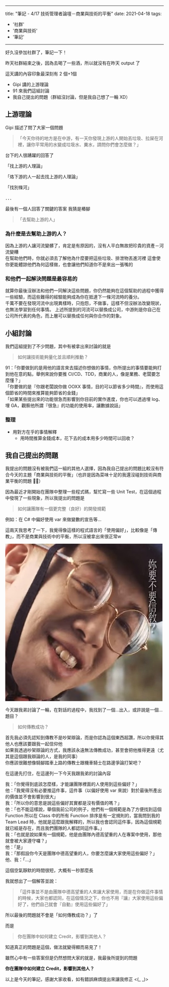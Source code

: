 
---
title: "筆記 - 4/17 技術管理者論壇－商業與技術的平衡"
date: 2021-04-18
tags: 
  - '社群'
  - '商業與技術'
  - '筆記'
---

好久沒參加社群了，筆記一下！ 

昨天社群結束之後，因為去喝了一些酒，所以就沒有在昨天 output 了

這天講的內容印象最深刻有 2 個+1個

*   Gipi 講的上游理論
*   91 來我們這組討論
*   我自己提出的問題（群組沒討論，但是我自己想了一輪 XD）

上游理論
----

Gipi 描述了問了大家一個問題

> 「今天你待的地方是在中游，有一天你發現上游的人開始丟垃圾、拉屎在河裡，讓你平常用的水變成垃圾水、糞水，請問你們會怎麼做？」

台下的人很踴躍的回答了

「找上游的人理論」

「烙下游的人一起去找上游的人理論」

「找別條河」

．．．

最後有一個人回答了關鍵的答案 我猜是樁腳

> 「去幫助上游的人」

### 為什麼是去幫助上游的人？

因為上游的人讓河流變髒了，肯定是有原因的，沒有人平白無故把珍貴的資產－河流變糟  
在幫助他們時，你就必須去了解他為什麼要把這些垃圾、排泄物丟進河裡 這會使你更能體諒他們為何這樣做，也會讓他們知道你不是來出一張嘴的

### 和他們一起解決問題是最容易的

就算你最後沒辦法和他們一同解決這些問題，你仍然能夠在這個幫助的過程中獲得一些經驗，而這些難得的經驗能夠成為你在抵達下一條河流時的養分。  
千萬不要在發現河流中出現異樣時，只抱怨，不做事，這樣不但沒辦法改變現狀，也無法學習到任何事情。 上述所提到的河流可以替換成公司，中游則是你自己在公司所代表的角色，而上層可以替換成任何與你合作的對象。

小組討論
----

我們這組提到了不少問題，其中有被拿出來討論的就是

> 如何讓技術能夠量化並且順利推動？

91：「你要做到的是用他的語言來去描述你想做的事情，你所提出的事情要能夠打到他在意的點，舉例來說你要推 CI/CD、TDD，商業的人，像是業務、老闆要怎麼懂？」  
「你要做的是『你跟老闆說你做 OOXX 事情，目的可以節省多少時間』，而使用這個節省的時間來推算能夠節省的金錢」  
「如果某些提出來的功能很急而影響到你目前的實作進度，你也可以透過埋 log、埋 GA，觀察他所謂『很急』的功能的使用率，讓數據說話」

### 整理

*   用對方在乎的事情解釋
    *   用時間推算金錢成本，花下去的成本用多少時間可以回收？

我自己提出的問題
--------

我提出的問題沒有被我們這一組的其他人選擇，因為我自己提出的問題比較沒有符合今天的主題「商業與技術的平衡」（也許是因為菜味十足的我還沒碰到技術與商業平衡的問題 🤡🤡）

因為最近才剛開始在團隊中整理一些程式碼，幫忙寫一些 Unit Test，在這個過程中發現了一些現象，所以我提出的問題是

> 如何讓團隊有一個更完整（良好）的開發規範

例如：在 C# 中偏好使用 var 來做變數的宣告等…

這兩天我思考了一下，我覺得像這樣的程式語言的「使用偏好」，比較像是「傳教」，而不是商業與技術中的平衡，所以沒被拿出來很正常w

![玖壹壹- 歪國人( 小八2015.5.25 ReMiX - ) by Dj小八Taiwan](/img/2021-235858/artworks-000118550301-1jpyp5-t500x500.jpg)

今天跟我弟討論了一輪，在對話的過程中，我找到了一個...出入，或許說是一個...題目？

> 如何傳教成功？

首先我必須先認知到傳教不是吵架辯論，而是你認為這個東西超讚，所以你覺得其他人也應該要跟我一起信仰他  
如果我透過吵架辯論的方式，我應該永遠無法傳教成功，甚至會把他推得更遠（尤其是這個跟我辯論的人，是我的同事）  
你應該很難想像騎腳踏車上路的傳教士跟機車騎士在路邊爭論打架吧？  
  
在這邊先打住，在這邊列一下今天我跟我弟的討論內容

我：「你覺得到底該怎麼樣，才能讓團隊裡面的人使用到這些偏好？」  
他：「我覺得沒有必要推這件事，這件事（以偏好使用 var 來說）對於最後所產出的價值並不會影響到很大」  
我：「所以你的意思是說這些偏好其實都是沒有價值的嗎？」  
他：「也不能這樣說，舉個我前公司的例子，他們有一個規範是為了方便找到這個 Function 所以在 Class 中的所有 Function 排序是有一定規則的，當我問到我的 Team Lead 時，他就是這麼跟我解釋的，所以我也會認同這件事，因為這個規範就已經是存在，而且我們團隊的人都認同這件事。」   
我：「也就是說如果有一個規範，他是由團隊內德高望重的人在專案中使用，那他就會被大家遵守囉？」  
他：「是」  
我：「那假設你今天是團隊中德高望重的人，你要怎麼讓大家使用這些偏好？」  
他、我：「…」

這個空氣靜默的時間很短，大概有一秒那麼長

我就想出了一個解答並說：

> 「這件事並不是由團隊中德高望重的人來讓大家使用，而是在你做這件事情的時候，大家也都認同，在這個情況之下，你也不用『讓』大家使用這些偏好了，他們自己就會『自動』使用這些偏好了」

所以最後的問題就不會是「如何傳教成功？」了

而是

> 你在團隊中如何建立 Credit，影響到其他人？

知道真正的問題是這個，做法就變得顯而易見了！

雖然心中有一些答案但是仍然想問大家的就是，我最後所提到的問題

**你在團隊中如何建立 Credit，影響到其他人？**

以上是今天的筆記，感謝大家收看，如有錯誤麻煩提出來讓我修正 <(\_ \_)>